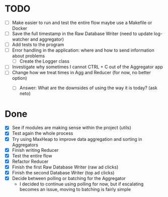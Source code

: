 # TODO

- [ ] Make easier to run and test the entire flow maybe use a Makefile or Docker
- [ ] Save the full timestamp in the Raw Database Writer (need to update log-watcher and aggregator)
- [ ] Add tests to the program
- [ ] Error handling in the application: where and how to send information about problems
     - [ ] Create the Logger class
- [ ] Investigate why sometimes I cannot CTRL + C out of the Aggregator app
- [ ] Change how we treat times in Agg and Reducer (for now, no better option)
     - [ ] Answer: What are the downsides of using the way it is today? (ask neto)


# Done

- [x] See if modules are making sense within the project (utils)
- [x] Test again the whole process
- [x] Try using MaxHeap to improve data aggregation and sorting in Aggregators
- [x] Finish writing Reducer 
- [x] Test the entire flow
- [x] Refactor Reducer
- [x] Finish the first Raw Database Writer (raw ad clicks)
- [x] Finish the second Database Writer (top ad clicks)
- [x] Decide between polling or batching for the Aggregator
     - I decided to continue using polling for now,
       but if escalating becomes an issue, moving to batching is fairly simple
